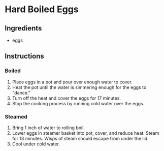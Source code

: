 # Hard Boiled Eggs

## Ingredients

- eggs

## Instructions

### Boiled

1. Place eggs in a pot and pour over enough water to cover.
2. Heat the pot until the water is simmering enough for the eggs to "dance."
3. Turn off the heat and cover the eggs for 17 minutes.
4. Stop the cooking process by running cold water over the eggs.

### Steamed

1. Bring 1 inch of water to rolling boil.
2. Lower eggs in steamer basket into pot, cover, and reduce heat. Steam for 13 minutes. Wisps of steam should escape from under the lid.
3. Cool under cold water.
